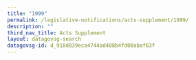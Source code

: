 ```yaml
---
title: "1999"
permalink: /legislative-notifications/acts-supplement/1999/
description: ""
third_nav_title: Acts Supplement
layout: datagovsg-search
datagovsg-id: d_918d839eca4744ad408b4fd00abaf63f
---
```

